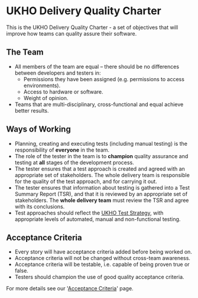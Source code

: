 # UKHO Delivery Quality Charter

This is the UKHO Delivery Quality Charter - a set of objectives that will improve how teams can quality assure their software.

## The Team

* All members of the team are equal – there should be no differences between developers and testers in:   
    * Permissions they have been assigned (e.g. permissions to access environments).
    * Access to hardware or software.
    * Weight of opinion.
* Teams that are multi-disciplinary, cross-functional and equal achieve better results.

## Ways of Working

* Planning, creating and executing tests (including manual testing) is the responsibility of **everyone** in the team.
* The role of the tester in the team is to **champion** quality assurance and testing at **all** stages of the development process.
* The tester ensures that a test approach is created and agreed with an appropriate set of stakeholders.  The whole delivery team is responsible for the quality of the test approach, and for carrying it out.
* The tester ensures that information about testing is gathered into a Test Summary Report (TSR), and that it is reviewed by an appropriate set of stakeholders.  The **whole delivery team** must review the TSR and agree with its conclusions.
* Test approaches should reflect the [UKHO Test Strategy](test-strategy.md), with appropriate levels of automated, manual and non-functional testing.


## Acceptance Criteria

* Every story will have acceptance criteria added before being worked on.
* Acceptance criteria will not be changed without cross-team awareness.
* Acceptance criteria will be testable, i.e. capable of being proven true or false.
* Testers should champion the use of good quality acceptance criteria.

For more details see our '[Acceptance Criteria](acceptance-criteria.md)' page.



